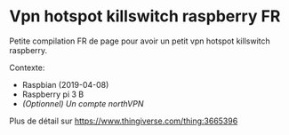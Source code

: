 # Vpn hotspot killswitch raspberry FR
Petite compilation FR de page pour avoir un petit vpn hotspot killswitch raspberry.

Contexte:
* Raspbian (2019-04-08)
* Raspberry pi 3 B
* _(Optionnel) Un compte northVPN_

Plus de détail sur https://www.thingiverse.com/thing:3665396
